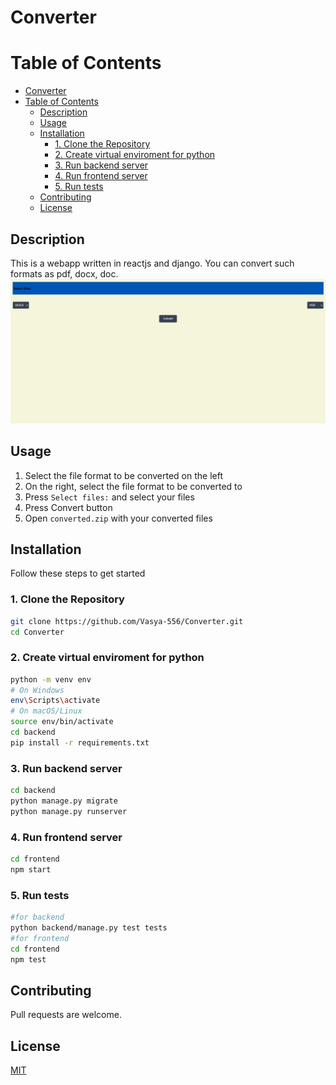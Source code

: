 # Converter

# Table of Contents
- [Converter](#converter)
- [Table of Contents](#table-of-contents)
  - [Description](#description)
  - [Usage](#usage)
  - [Installation](#installation)
    - [1. Clone the Repository](#1-clone-the-repository)
    - [2. Create virtual enviroment for python](#2-create-virtual-enviroment-for-python)
    - [3. Run backend server](#3-run-backend-server)
    - [4. Run frontend server](#4-run-frontend-server)
    - [5. Run tests](#5-run-tests)
  - [Contributing](#contributing)
  - [License](#license)

## Description

This is a webapp written in reactjs and django. You can convert such formats as pdf, docx, doc.
![](screenshot.png)

## Usage

1. Select the file format to be converted on the left
2. On the right, select the file format to be converted to
3. Press `Select files:` and select your files
4. Press Convert button 
5. Open `converted.zip` with your converted files

## Installation

Follow these steps to get started

### 1. Clone the Repository
```bash
git clone https://github.com/Vasya-556/Converter.git
cd Converter
```

### 2. Create virtual enviroment for python
```bash
python -m venv env
# On Windows
env\Scripts\activate
# On macOS/Linux
source env/bin/activate
cd backend
pip install -r requirements.txt
```

### 3. Run backend server
```bash
cd backend
python manage.py migrate
python manage.py runserver
```

### 4. Run frontend server
```bash
cd frontend
npm start
```

### 5. Run tests
```bash
#for backend
python backend/manage.py test tests
#for frontend
cd frontend
npm test
```


## Contributing

Pull requests are welcome.

## License

[MIT](LICENSE)